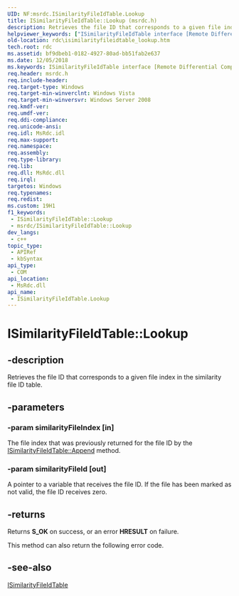 ```yaml
---
UID: NF:msrdc.ISimilarityFileIdTable.Lookup
title: ISimilarityFileIdTable::Lookup (msrdc.h)
description: Retrieves the file ID that corresponds to a given file index in the similarity file ID table.
helpviewer_keywords: ["ISimilarityFileIdTable interface [Remote Differential Compression]","Lookup method","ISimilarityFileIdTable.Lookup","ISimilarityFileIdTable::Lookup","Lookup","Lookup method [Remote Differential Compression]","Lookup method [Remote Differential Compression]","ISimilarityFileIdTable interface","fs.isimilarityfileidtable_lookup","msrdc/ISimilarityFileIdTable::Lookup","rdc.isimilarityfileidtable_lookup"]
old-location: rdc\isimilarityfileidtable_lookup.htm
tech.root: rdc
ms.assetid: bf9dbeb1-0182-4927-80ad-bb51fab2e637
ms.date: 12/05/2018
ms.keywords: ISimilarityFileIdTable interface [Remote Differential Compression],Lookup method, ISimilarityFileIdTable.Lookup, ISimilarityFileIdTable::Lookup, Lookup, Lookup method [Remote Differential Compression], Lookup method [Remote Differential Compression],ISimilarityFileIdTable interface, fs.isimilarityfileidtable_lookup, msrdc/ISimilarityFileIdTable::Lookup, rdc.isimilarityfileidtable_lookup
req.header: msrdc.h
req.include-header: 
req.target-type: Windows
req.target-min-winverclnt: Windows Vista
req.target-min-winversvr: Windows Server 2008
req.kmdf-ver: 
req.umdf-ver: 
req.ddi-compliance: 
req.unicode-ansi: 
req.idl: MsRdc.idl
req.max-support: 
req.namespace: 
req.assembly: 
req.type-library: 
req.lib: 
req.dll: MsRdc.dll
req.irql: 
targetos: Windows
req.typenames: 
req.redist: 
ms.custom: 19H1
f1_keywords:
 - ISimilarityFileIdTable::Lookup
 - msrdc/ISimilarityFileIdTable::Lookup
dev_langs:
 - c++
topic_type:
 - APIRef
 - kbSyntax
api_type:
 - COM
api_location:
 - MsRdc.dll
api_name:
 - ISimilarityFileIdTable.Lookup
---
```


# ISimilarityFileIdTable::Lookup


## -description

Retrieves the file ID that corresponds to a given file index in the similarity file ID table.

## -parameters

### -param similarityFileIndex [in]

The file index that was previously returned for the file ID by the <a href="https://docs.microsoft.com/previous-versions/windows/desktop/api/msrdc/nf-msrdc-isimilarityfileidtable-append">ISimilarityFileIdTable::Append</a> method.

### -param similarityFileId [out]

A pointer to a variable that receives the file ID. If the file has been marked as not valid, the file ID receives zero.

## -returns

Returns <b>S_OK</b> on success, or an error <b>HRESULT</b> on failure.

This method can also return the following error code.

## -see-also

<a href="https://docs.microsoft.com/previous-versions/windows/desktop/api/msrdc/nn-msrdc-isimilarityfileidtable">ISimilarityFileIdTable</a>

